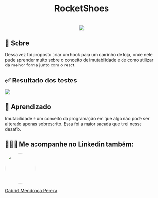 <h1 align="center">
  RocketShoes
</h1>

<h1 align="center">
  <img src="https://media-exp1.licdn.com/dms/image/C4D22AQEbakBcT7DEAw/feedshare-shrink_2048_1536/0/1616851039126?e=1619654400&v=beta&t=XWD-eTMbhf8E664DhBuHfrliTHJ7hsDcPFEOvIjcE-Q"/>
</h1>

## 💬  Sobre
Dessa vez foi proposto criar um hook para um carrinho de loja, onde nele pude aprender muito sobre o conceito de imutabilidade e de como utilizar da melhor forma junto com o react.

## ✅ Resultado dos testes

<img src="https://user-images.githubusercontent.com/49095200/112722303-82530300-8ee7-11eb-8af5-760b3ffdf3cf.png" />

## 🧐 Aprendizado
Imutabilidade é um conceito da programação em que algo não pode ser alterado apenas sobrescrito. Essa foi a maior sacada que tirei nesse desafio.

## 👨🏻‍🚀 Me acompanhe no Linkedin também:
<a href="https://www.linkedin.com/in/gabriel-mendonca-pereira/">
 <img style="border-radius:50%" width="100px; "src="https://avatars0.githubusercontent.com/u/49095200?s=460&u=27a77c43fff5eab61be02a3fedfd7db554145981&v=4"/>
 <p>Gabriel Mendonça Pereira</p>
</a>
